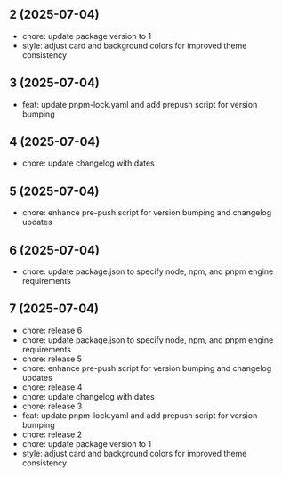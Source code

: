 ## 2 (2025-07-04)

- chore: update package version to 1
- style: adjust card and background colors for improved theme consistency

## 3 (2025-07-04)

- feat: update pnpm-lock.yaml and add prepush script for version bumping

## 4 (2025-07-04)

- chore: update changelog with dates

## 5 (2025-07-04)

- chore: enhance pre-push script for version bumping and changelog updates

## 6 (2025-07-04)

- chore: update package.json to specify node, npm, and pnpm engine requirements

## 7 (2025-07-04)

- chore: release 6
- chore: update package.json to specify node, npm, and pnpm engine requirements
- chore: release 5
- chore: enhance pre-push script for version bumping and changelog updates
- chore: release 4
- chore: update changelog with dates
- chore: release 3
- feat: update pnpm-lock.yaml and add prepush script for version bumping
- chore: release 2
- chore: update package version to 1
- style: adjust card and background colors for improved theme consistency
